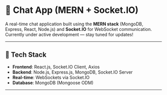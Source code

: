 # 💬 Chat App (MERN + Socket.IO)

A real-time chat application built using the **MERN stack** (MongoDB, Express, React, Node.js) and **Socket.IO** for WebSocket communication.  
Currently under active development — stay tuned for updates!

---

## 🚀 Tech Stack

- **Frontend**: React.js, Socket.IO Client, Axios
- **Backend**: Node.js, Express.js, MongoDB, Socket.IO Server
- **Real-time**: WebSockets via Socket.IO
- **Database**: MongoDB (Mongoose ODM)

---



